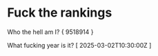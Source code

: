 # Fuck the rankings

Who the hell am I?
{ 9518914 }

What fucking year is it?
[ 2025-03-02T10:30:00Z ]
